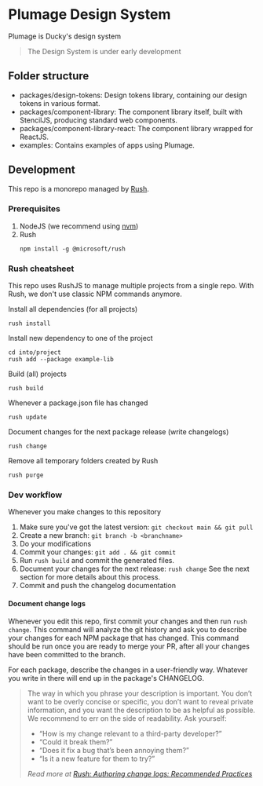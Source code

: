 # Plumage Design System
Plumage is Ducky's design system

> The Design System is under early development

## Folder structure
- packages/design-tokens: Design tokens library, containing our design tokens in various format.
- packages/component-library: The component library itself, built with StencilJS, producing standard web components.
- packages/component-library-react: The component library wrapped for ReactJS.
- examples: Contains examples of apps using Plumage.

## Development

This repo is a monorepo managed by [Rush](https://rushjs.io/).

### Prerequisites

1. NodeJS (we recommend using [nvm](https://github.com/nvm-sh/nvm))
2. Rush
    ```
    npm install -g @microsoft/rush
    ```

### Rush cheatsheet
This repo uses RushJS to manage multiple projects from a single repo. With Rush, we don't use classic NPM commands anymore.

Install all dependencies (for all projects)
```
rush install
```

Install new dependency to one of the project 
```
cd into/project
rush add --package example-lib
```

Build (all) projects
```
rush build
```

Whenever a package.json file has changed
```
rush update
```

Document changes for the next package release (write changelogs)
```
rush change
```

Remove all temporary folders created by Rush
```
rush purge
```

### Dev workflow

Whenever you make changes to this repository

1. Make sure you've got the latest version: `git checkout main && git pull`
2. Create a new branch: `git branch -b <branchname>`
3. Do your modifications
4. Commit your changes: `git add . && git commit`
5. Run `rush build` and commit the generated files.
6. Document your changes for the next release: `rush change`
   See the next section for more details about this process.
7. Commit and push the changelog documentation

#### Document change logs

Whenever you edit this repo, first commit your changes and then run `rush change`.
This command will analyze the git history and ask you to describe your changes for each NPM package that has changed.
This command should be run once you are ready to merge your PR, after all your changes have been committed to the branch.

For each package, describe the changes in a user-friendly way. Whatever you write in there will end up in the package's CHANGELOG.

> The way in which you phrase your description is important. You don’t want to be overly concise or specific, you don’t want to reveal private information, and you want the description to be as helpful as possible. We recommend to err on the side of readability. Ask yourself:
>
> * “How is my change relevant to a third-party developer?”
> * “Could it break them?”
> * “Does it fix a bug that’s been annoying them?”
> * “Is it a new feature for them to try?”
>
> _Read more at [Rush: Authoring change logs: Recommended Practices](https://rushjs.io/pages/best_practices/change_logs/#recommended-practices)_


